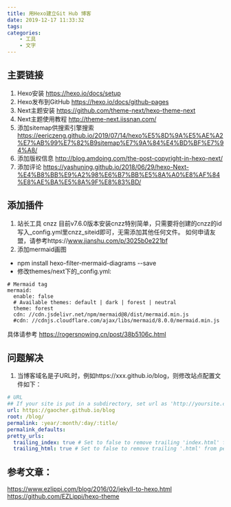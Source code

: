 ```yaml
---
title: 用Hexo建立Git Hub 博客
date: 2019-12-17 11:33:32
tags:
categories: 
    - 工具
    - 文字
---
```


## 主要链接
1. Hexo安装 https://hexo.io/docs/setup
2. Hexo发布到GitHub https://hexo.io/docs/github-pages
3. Next主题安装 https://github.com/theme-next/hexo-theme-next
4. Next主题使用教程 http://theme-next.iissnan.com/
5. 添加sitemap供搜索引擎搜索 https://eericzeng.github.io/2019/07/14/hexo%E5%8D%9A%E5%AE%A2%E7%AB%99%E7%82%B9sitemap%E7%9A%84%E4%BD%BF%E7%94%A8/
6. 添加版权信息  http://blog.amdoing.com/the-post-copyright-in-hexo-next/
7. 添加评论 https://yashuning.github.io/2018/06/29/hexo-Next-%E4%B8%BB%E9%A2%98%E6%B7%BB%E5%8A%A0%E8%AF%84%E8%AE%BA%E5%8A%9F%E8%83%BD/

## 添加插件
1. 站长工具 cnzz
目前v7.6.0版本安装cnzz特别简单，只需要将创建的cnzz的id写入_config.yml里cnzz_siteid即可，无需添加其他任何文件。
如何申请友盟，请参考https://www.jianshu.com/p/3025b0e221bf
2. 添加mermaid画图
  - npm install hexo-filter-mermaid-diagrams --save
  - 修改themes/next下的_config.yml:
```
# Mermaid tag
mermaid:
  enable: false
  # Available themes: default | dark | forest | neutral
  theme: forest
  cdn: //cdn.jsdelivr.net/npm/mermaid@8/dist/mermaid.min.js
  #cdn: //cdnjs.cloudflare.com/ajax/libs/mermaid/8.0.0/mermaid.min.js
```
具体请参考 https://rogersnowing.cn/post/38b5106c.html

## 问题解决
1. 当博客域名是子URL时，例如https://xxx.github.io/blog，则修改站点配置文件如下：
```yaml
# URL
## If your site is put in a subdirectory, set url as 'http://yoursite.com/child' and root as '/child/'
url: https://gaocher.github.io/blog
root: /blog/
permalink: :year/:month/:day/:title/
permalink_defaults:
pretty_urls:
  trailing_index: true # Set to false to remove trailing 'index.html' from permalinks
  trailing_html: true # Set to false to remove trailing '.html' from permalinks
```

## 参考文章：
https://www.ezlippi.com/blog/2016/02/jekyll-to-hexo.html
https://github.com/EZLippi/hexo-theme
